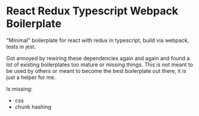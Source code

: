 # React Redux Typescript Webpack Boilerplate

"Minimal" boilerplate for react with redux in typescript, build via webpack, tests in jest.

Got annoyed by rewiring these dependencies again and again and found a lot of existing boilerplates too mature or missing things.
This is not meant to be used by others or meant to become the best boilerplate out there, it is just a helper for me.

Is missing:
 * css
 * chunk hashing
